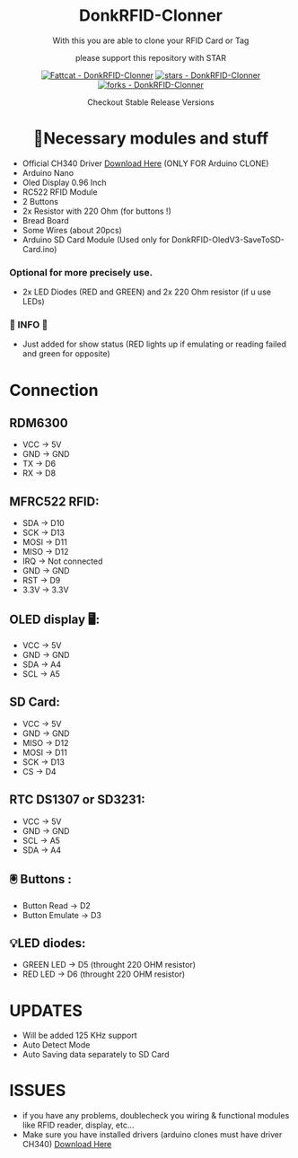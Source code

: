 <div align="center">
   <h1>DonkRFID-Clonner</h1>
   <p>With this you are able to clone your RFID Card or Tag</p>
   <p>please support this repository with STAR</p>

   <!-- Badges -->
   <a href="https://github.com/Fattcat/DonkRFID-Clonner" title="Go to GitHub repo"><img src="https://img.shields.io/static/v1?label=Fattcat&message=DonkRFID-Clonner&color=white&logo=github" alt="Fattcat - DonkRFID-Clonner"></a>
   <a href="https://github.com/Fattcat/DonkRFID-Clonner"><img src="https://img.shields.io/github/stars/Fattcat/DonkRFID-Clonner?style=social" alt="stars - DonkRFID-Clonner"></a>
   <a href="https://github.com/Fattcat/DonkRFID-Clonner"><img src="https://img.shields.io/github/forks/Fattcat/DonkRFID-Clonner?style=social" alt="forks - DonkRFID-Clonner"></a>
   
   <p>Checkout Stable Release Versions</p>
</div>

<div align="center">
  <h1>📝Necessary modules and stuff</h1>
</div>

- Official CH340 Driver [Download Here](https://www.wch.cn/downloads/CH341SER_EXE.html) (ONLY FOR Arduino CLONE)
- Arduino Nano
- Oled Display 0.96 Inch
- RC522 RFID Module
- 2 Buttons
- 2x Resistor with 220 Ohm (for buttons !)
- Bread Board
- Some Wires (about 20pcs)
- Arduino SD Card Module (Used only for DonkRFID-OledV3-SaveToSD-Card.ino) 
### Optional for more precisely use.
- 2x LED Diodes (RED and GREEN) and 2x 220 Ohm resistor (if u use LEDs)
### 📣 INFO 📣
- Just added for show status (RED lights up if emulating or reading failed and green for opposite)
# Connection

## RDM6300
- VCC -> 5V
- GND -> GND
- TX -> D6
- RX -> D8

## MFRC522 RFID:
- SDA -> D10
- SCK -> D13
- MOSI -> D11
- MISO -> D12
- IRQ -> Not connected
- GND -> GND
- RST -> D9
- 3.3V -> 3.3V

## OLED display 🖥:
- VCC -> 5V
- GND -> GND
- SDA -> A4
- SCL -> A5

## SD Card:
- VCC -> 5V
- GND -> GND
- MISO -> D12
- MOSI -> D11
- SCK -> D13
- CS -> D4

## RTC DS1307 or SD3231:
- VCC -> 5V
- GND -> GND
- SCL -> A5
- SDA -> A4

## 🖲 Buttons :
- Button Read -> D2
- Button Emulate -> D3

## 💡LED diodes:
- GREEN LED -> D5 (throught 220 OHM resistor)
- RED LED -> D6 (throught 220 OHM resistor)

# UPDATES
  - Will be added 125 KHz support
  - Auto Detect Mode
  - Auto Saving data separately to SD Card

# ISSUES
  - if you have any problems, doublecheck you wiring & functional modules like RFID reader, display, etc...
  - Make sure you have installed drivers (arduino clones must have driver CH340) [Download Here](https://www.wch.cn/downloads/CH341SER_EXE.html)
